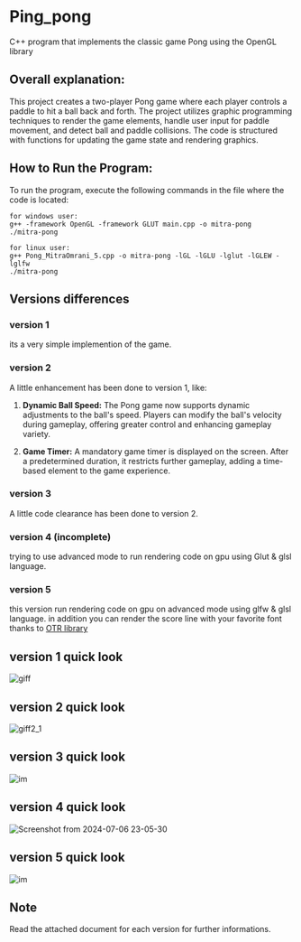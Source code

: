 # Ping_pong
 C++ program that implements the classic game Pong using the OpenGL library

## Overall explanation:

This project creates a two-player Pong game where each player controls a paddle to hit a ball back and forth. The project utilizes graphic programming techniques to render the game elements, handle user input for paddle movement, and detect ball and paddle collisions. The code is structured with functions for updating the game state and rendering graphics.

## How to Run the Program:

To run the program, execute the following commands in the file where the code is located:
```
for windows user: 
g++ -framework OpenGL -framework GLUT main.cpp -o mitra-pong
./mitra-pong

for linux user:
g++ Pong_MitraOmrani_5.cpp -o mitra-pong -lGL -lGLU -lglut -lGLEW -lglfw
./mitra-pong
```
## Versions differences

### version 1
its a very simple implemention of the game.
### version 2
A little enhancement has been done to version 1, like:
1. **Dynamic Ball Speed:** The Pong game now supports dynamic adjustments to the ball's speed. Players can modify the ball's velocity during gameplay, offering greater control and enhancing gameplay variety.

2. **Game Timer:** A mandatory game timer is displayed on the screen. After a predetermined duration, it restricts further gameplay, adding a time-based element to the game experience.

### version 3
A little code clearance has been done to version 2.

### version 4 (incomplete)
trying to use advanced mode to run rendering code on gpu using Glut & glsl language.

### version 5
this version run rendering code on gpu on advanced mode using glfw & glsl language.
in addition you can render the score line with your favorite font thanks to [OTR library](https://github.com/capnramses/opengl_text_rendering)
## version 1 quick look
![giff](https://github.com/Mitraaaaa/Ping_pong/assets/83425856/aef36a37-a5b4-4b92-9442-4c835241d87c)


## version 2 quick look
![giff2_1](https://github.com/Mitraaaaa/Ping_pong/assets/83425856/78b1c302-acd9-463b-bf3c-bbb9aa812c19)

## version 3 quick look
![im](https://github.com/user-attachments/assets/fc08de8e-22e2-44ee-aa3d-614c5c2f852f)

## version 4 quick look
![Screenshot from 2024-07-06 23-05-30](https://github.com/user-attachments/assets/544a88f1-8880-44e4-9d60-204085623ac6)

## version 5 quick look
![im](https://github.com/user-attachments/assets/c3147d22-caf7-42e2-a18d-97ce4d43072a)

## Note
Read the attached document for each version for further informations.
